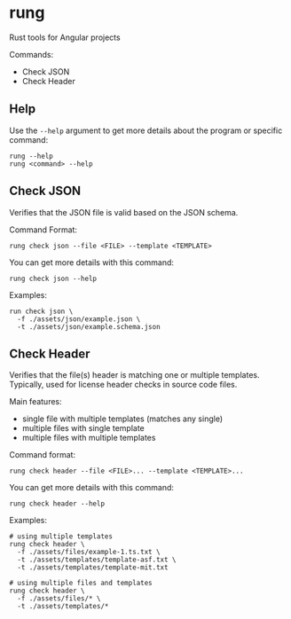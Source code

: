 # rung

Rust tools for Angular projects

Commands:

- Check JSON
- Check Header

## Help

Use the `--help` argument to get more details about the program or specific command:

```shell
rung --help
rung <command> --help
```

## Check JSON

Verifies that the JSON file is valid based on the JSON schema.

Command Format:

```shell
rung check json --file <FILE> --template <TEMPLATE>
```

You can get more details with this command:

```shell
rung check json --help
```

Examples:

```shell
run check json \
  -f ./assets/json/example.json \
  -t ./assets/json/example.schema.json
```

## Check Header

Verifies that the file(s) header is matching one or multiple templates.
Typically, used for license header checks in source code files.

Main features:

- single file with multiple templates (matches any single)
- multiple files with single template 
- multiple files with multiple templates

Command format:

```shell
rung check header --file <FILE>... --template <TEMPLATE>...
```

You can get more details with this command:

```shell
rung check header --help
```

Examples:

```shell
# using multiple templates
rung check header \
  -f ./assets/files/example-1.ts.txt \
  -t ./assets/templates/template-asf.txt \ 
  -t ./assets/templates/template-mit.txt
  
# using multiple files and templates
rung check header \
  -f ./assets/files/* \
  -t ./assets/templates/*
```
